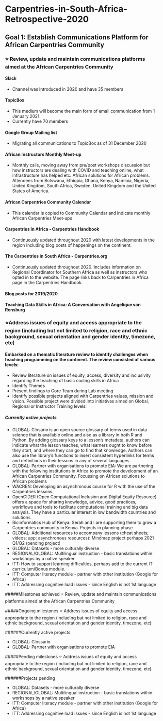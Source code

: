 # Carpentries-in-South-Africa-Retrospective-2020

## Goal 1: Establish Communications Platform for African Carpentries Community
### :star: Review, update and maintain communications platforms aimed at the African Carpentries Community
#### Slack
- Channel was introduced in 2020 and have 35 members
#### TopicBox
- This medium will become the main form of email communication from 1 January 2021.
- Currently have 70 members
#### Google Group Mailing list
- Migrating all communications to TopicBox as of 31 December 2020
#### African Instructors Monthly Meet-up
- Monthly calls, moving away from pre/post workshops discussion but how instructors are dealing with COVID and teaching online, what infrastructure has helped etc. African  solutions for African problems. Attendees from Botswana, Ethiopia, Ghana, Kenya, Namibia, Nigeria, United Kingdom, South Africa, Sweden, United Kingdom and the United States of America. 
#### African Carpentries Community Calendar
- This calendar is copied to Community Calendar and indicate monthly African Carpentries Meet-ups
#### Carpentries in Africa - Carpentries Handbook
- Continuously updated throughout 2020 with latest developments in the region including blog posts of happenings on the continent. 
#### The Carpentries in South Africa - Carpentries.org
- Continuously updated throughout 2020. Includes information on Regional Coordinator for Southern Africa as well as instructors who opted in to the website. The page links back   to Carpentries in Africa page in the Carpentries Handbook.  
#### Blog posts for 2019/2020
#### Teaching Data Skills in Africa: A Conversation with Angelique van Rensburg

### :star:Address issues of equity and access appropriate to the region (including but not limited to religion, race and ethnic background, sexual orientation and gender identity, timezone, etc)
#### Embarked on a thematic literature review to identify challenges when teaching programming on the continent. The review consisted of various levels:
- Review literature on issues of equity, access, diversity and inclusivity regarding the teaching of basic coding skills in Africa 
- Identify Themes
- Present findings to Core Team during Lab meeting
- Identify possible projects aligned with Carpentries values, mission and vision. Possible project were divided into initiatives aimed on Global, Regional or Instructor Training   levels: 
##### Currently active projects
  - GLOBAL: Glosario is an open source glossary of terms used in data science that is available online and also as a library in both R and Python. By adding glossary keys to a lesson’s metadata, authors can indicate what the lesson teaches, what learners ought to know before they start, and where they can go to find that knowledge. Authors can also use the library’s functions to insert consistent hyperlinks for terms and definitions in their lessons in any of several languages.
  - GLOBAL: Partner with organisations to promote EIA: We are partnering with the following institutions in Africa to promote the development of an African Carpentries Community. Focussing on African solutions to African problems
  - WACREN: Developing an asynchronous course for R with the use of the Carpentries lessons. 
  - OpenCIDER (Open Computational Inclusion and Digital Equity Resource) offers a space for sharing knowledge, advice, good practices, workflows and tools to facilitate computational training and big data analysis. They have a particular interest in low bandwidth countries and solutions. 
  - Bioinformatics Hub of Kenya: Serah and I are supporting them to grow a Carpentries community in Kenya. Projects in planning phase
- GLOBAL: Additional resources to accompany lessons (cheat sheets; videos; app; asynchronous resources): Mindmap project perhaps 2021 Q1/Q2 (pending project)
- GLOBAL: Datasets - more culturally diverse
- REGIONAL/GLOBAL: Multilingual instruction - basic translations within workshops by a native speaker
- ITT: How to support learning difficulties, perhaps add to the current IT curriculum/Bonus module.
- ITT: Computer literacy module - partner with other institution (Google for Africa)
- ITT: Addressing cognitive load issues - since English is not 1st language


#####Milestones achieved
:star: Review, update and maintain communications platforms aimed at the African Carpentries Community

#####Ongoing milestones
:star: Address issues of equity and access appropriate to the region (including but not limited to religion, race and ethnic background, sexual orientation and gender identity, timezone, etc)

######Currently active projects
- GLOBAL: Glossario 
- GLOBAL: Partner with organisations to promote EIA

#####Pending milestones
:star: Address issues of equity and access appropriate to the region (including but not limited to religion, race and ethnic background, sexual orientation and gender identity, timezone, etc)

######Projects pending

- GLOBAL: Datasets - more culturally diverse
- REGIONAL/GLOBAL: Multilingual instruction - basic translations within workshops by a native speaker
- ITT: Computer literacy module - partner with other institution (Google for Africa)
- ITT: Addressing cognitive load issues - since English is not 1st language

